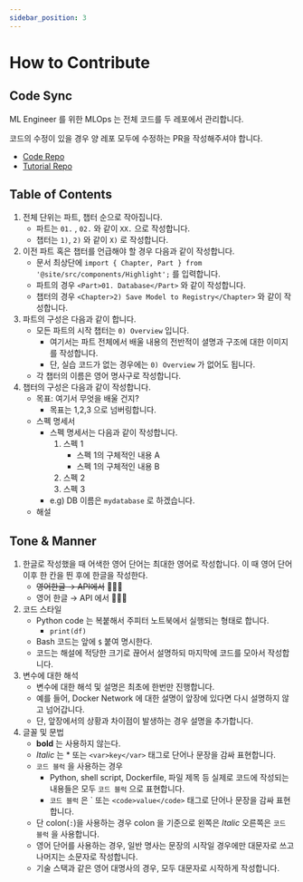 ```yaml
---
sidebar_position: 3
---
```


# How to Contribute

## Code Sync

ML Engineer 를 위한 MLOps 는 전체 코드를 두 레포에서 관리합니다.  

코드의 수정이 있을 경우 양 레포 모두에 수정하는 PR을 작성해주셔야 합니다.
- [Code Repo](https://github.com/mlops-for-mle/mlops-for-mle)
- [Tutorial Repo](https://github.com/mlops-for-mle/tutorial)

## Table of Contents

1. 전체 단위는 파트, 챕터 순으로 작아집니다.
    - 파트는 `01.` , `02.` 와 같이 `XX.` 으로 작성합니다.
    - 챕터는 `1)`, `2)` 와 같이 `X)` 로 작성합니다.
2. 이전 파트 혹은 챕터를 언급해야 할 경우 다음과 같이 작성합니다.
    - 문서 최상단에 `import { Chapter, Part } from '@site/src/components/Highlight';` 를 입력합니다.
    - 파트의 경우 `<Part>01. Database</Part>` 와 같이 작성합니다.
    - 챕터의 경우 `<Chapter>2) Save Model to Registry</Chapter>` 와 같이 작성합니다.
3. 파트의 구성은 다음과 같이 합니다.
    - 모든 파트의 시작 챕터는 `0) Overview` 입니다.
        - 여기서는 파트 전체에서 배울 내용의 전반적이 셜명과 구조에 대한 이미지를 작성합니다.
        - 단, 실습 코드가 없는 경우에는 `0) Overview` 가 없어도 됩니다.
    - 각 챕터의 이름은 영어 명사구로 작성합니다.
4. 챕터의 구성은 다음과 같이 작성합니다.
    - 목표: 여기서 무엇을 배울 건지?
        - 목표는 1,2,3 으로 넘버링합니다.
    - 스펙 명세서
        - 스펙 명세서는 다음과 같이 작성합니다.
            1. 스펙 1
                - 스펙 1의 구체적인 내용 A
                - 스펙 1의 구체적인 내용 B
            2. 스펙 2
            3. 스펙 3
        - e.g) DB 이름은 `mydatabase` 로 하겠습니다.
    - 해설

## Tone & Manner

1. 한글로 작성했을 때 어색한 영어 단어는 최대한 영어로 작성합니다. 이 때 영어 단어 이후 한 칸을 띈 후에 한글을 작성한다.
    - ~~영어한글 → API에서~~ 🙅🏻‍♂️
    - 영어 한글 → API 에서 🙆🏻‍♂️
2. 코드 스타일
    - Python code 는 복붙해서 주피터 노트북에서 실행되는 형태로 합니다.
        - `print(df)`
    - Bash 코드는 앞에 `$` 붙여 명시한다.
    - 코드는 해설에 적당한 크기로 끊어서 설명하되 마지막에 코드를 모아서 작성합니다.
3. 변수에 대한 해석
    - 변수에 대한 해석 및 설명은 최초에 한번만 진행합니다.
    - 예를 들어, Docker Network 에 대한 설명이 앞장에 있다면 다시 설명하지 않고 넘어갑니다.
    - 단, 앞장에서의 상황과 차이점이 발생하는 경우 설명을 추가합니다. 
4. 글꼴 및 문법
    - **bold** 는 사용하지 않는다.
    - *Italic* 는 * 또는 <code>&lt;var&gt;key&lt;/var&gt;</code> 태그로 단어나 문장을 감싸 표현합니다.
    - `코드 블럭` 을 사용하는 경우
        - Python, shell script, Dockerfile, 파일 제목 등 실제로 코드에 작성되는 내용들은 모두 `코드 블럭` 으로 표현합니다.
        - `코드 블럭` 은 ` 또는 <code>&lt;code&gt;value&lt;/code&gt;</code> 태그로 단어나 문장을 감싸 표현합니다.
    - 단 colon(`:`)을 사용하는 경우 colon 을 기준으로 왼쪽은 *Italic* 오른쪽은 `코드 블럭` 을 사용합니다.
    - 영어 단어를 사용하는 경우, 일반 명사는 문장의 시작일 경우에만 대문자로 쓰고 나머지는 소문자로 작성합니다.
    - 기술 스택과 같은 영어 대명사의 경우, 모두 대문자로 시작하게 작성합니다.
